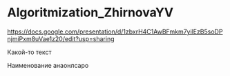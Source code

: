 # Algoritmization_ZhirnovaYV
https://docs.google.com/presentation/d/1zbxrH4C1AwBFmkm7yilEzB5soDPnjmiPxm8uVae1z20/edit?usp=sharing

Какой-то текст

Наименование
анаонлсаро
